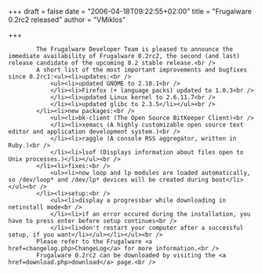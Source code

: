 
+++
draft = false
date = "2006-04-18T09:22:55+02:00"
title = "Frugalware 0.2rc2 released"
author = "VMiklos"

+++

            The Frugalware Developer Team is pleased to announce the immediate availability of Frugalware 0.2rc2, the second (and last) release candidate of the upcoming 0.2 stable release.<br />
            A short list of the most important improvements and bugfixes since 0.2rc1:<ul><li>updates:<br />
                <ul><li>updated GNOME to 2.10.1<br />
                </li><li>Firefox (+ language packs) updated to 1.0.3<br />
                </li><li>updated Linux kernel to 2.6.11.7<br />
                </li><li>updated glibc to 2.3.5</li></ul><br />
            </li><li>new packages:<br />
                <ul><li>bk-client (The Open Source BitKeeper Client)<br />
                </li><li>xemacs (A highly customizable open source text editor and application development system.)<br />
                </li><li>raggle (A console RSS aggregator, written in Ruby.)<br />
                </li><li>lsof (Displays information about files open to Unix processes.)</li></ul><br />
            </li><li>fixes:<br />
                <ul><li>now loop and lp modules are loaded automatically, so /dev/loop* and /dev/lp* devices will be created during boot</li></ul><br />
            </li><li>setup:<br />
                <ul><li>display a progressbar while downloading in netinstall mode<br />
                </li><li>if an error occured during the installation, you have to press enter before setup continues<br />
                </li><li>don't restart your computer after a successful setup, if you want</li></ul></li></ul><br />
            Please refer to the Frugalware <a href=changelog.php>ChangeLog</a> for more information.<br />
            Frugalware 0.2rc2 can be downloaded by visiting the <a href=download.php>download</a> page.<br />
            
        